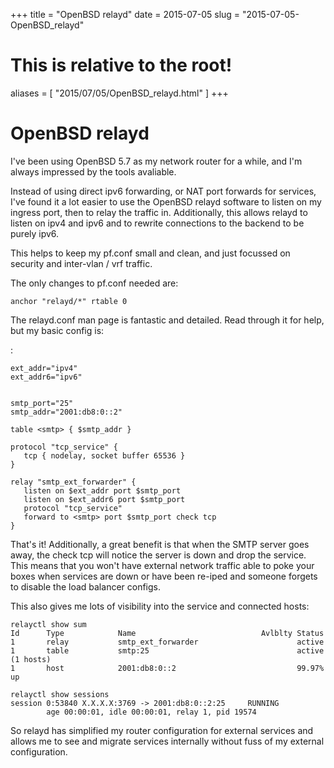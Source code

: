 +++
title = "OpenBSD relayd"
date = 2015-07-05
slug = "2015-07-05-OpenBSD_relayd"
# This is relative to the root!
aliases = [ "2015/07/05/OpenBSD_relayd.html" ]
+++
# OpenBSD relayd

I\'ve been using OpenBSD 5.7 as my network router for a while, and I\'m
always impressed by the tools avaliable.

Instead of using direct ipv6 forwarding, or NAT port forwards for
services, I\'ve found it a lot easier to use the OpenBSD relayd software
to listen on my ingress port, then to relay the traffic in.
Additionally, this allows relayd to listen on ipv4 and ipv6 and to
rewrite connections to the backend to be purely ipv6.

This helps to keep my pf.conf small and clean, and just focussed on
security and inter-vlan / vrf traffic.

The only changes to pf.conf needed are:

    anchor "relayd/*" rtable 0

The relayd.conf man page is fantastic and detailed. Read through it for
help, but my basic config is:

:

    ext_addr="ipv4"
    ext_addr6="ipv6"


    smtp_port="25"
    smtp_addr="2001:db8:0::2"

    table <smtp> { $smtp_addr }

    protocol "tcp_service" {
       tcp { nodelay, socket buffer 65536 }
    }

    relay "smtp_ext_forwarder" {
       listen on $ext_addr port $smtp_port
       listen on $ext_addr6 port $smtp_port
       protocol "tcp_service"
       forward to <smtp> port $smtp_port check tcp
    }

That\'s it! Additionally, a great benefit is that when the SMTP server
goes away, the check tcp will notice the server is down and drop the
service. This means that you won\'t have external network traffic able
to poke your boxes when services are down or have been re-iped and
someone forgets to disable the load balancer configs.

This also gives me lots of visibility into the service and connected
hosts:

    relayctl show sum
    Id      Type            Name                            Avlblty Status
    1       relay           smtp_ext_forwarder                      active
    1       table           smtp:25                                 active (1 hosts)
    1       host            2001:db8:0::2                           99.97%  up

    relayctl show sessions
    session 0:53840 X.X.X.X:3769 -> 2001:db8:0::2:25     RUNNING
            age 00:00:01, idle 00:00:01, relay 1, pid 19574

So relayd has simplified my router configuration for external services
and allows me to see and migrate services internally without fuss of my
external configuration.
